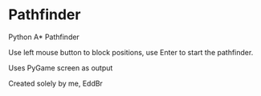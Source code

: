# Pathfinder
Python A* Pathfinder 

Use left mouse button to block positions, use Enter to start the pathfinder.

Uses PyGame screen as output 



Created solely by me, EddBr
